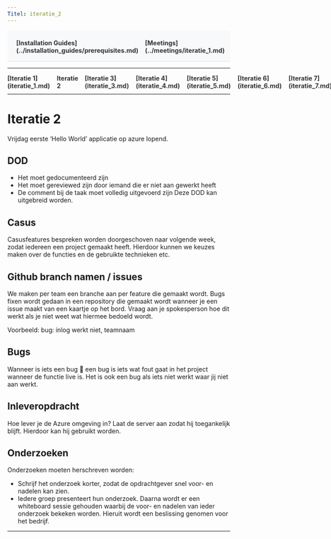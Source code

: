 ```yaml
---
Titel: iteratie_2
---
```


<div style="display:flex; justify-content:space-between; align-items:left; padding:20px; background-color:#f8f9fa; border-bottom:1px solid #e0e0e0;">
  <nav style="display:flex; gap:15px; height:30px;">
    <a markdown="1" style="text-decoration:none; color:#333; font-weight:bold;">[Installation Guides](../installation_guides/prerequisites.md)</a>
    <a markdown="1" style="text-decoration:none; color:#333; font-weight:bold;">[Meetings](../meetings/iteratie_1.md)</a>
  </nav>
</div>

---

<nav style="display:flex; gap:15px; height:30px;">
  <a markdown="1" style="text-decoration:none; color:#333; font-weight:bold;">[Iteratie 1](iteratie_1.md)</a>
  <a markdown="1" style="text-decoration:none; color:#333; font-weight:bold;">Iteratie 2</a>
  <a markdown="1" style="text-decoration:none; color:#333; font-weight:bold;">[Iteratie 3](iteratie_3.md)</a>
  <a markdown="1" style="text-decoration:none; color:#333; font-weight:bold;">[Iteratie 4](iteratie_4.md)</a>
  <a markdown="1" style="text-decoration:none; color:#333; font-weight:bold;">[Iteratie 5](iteratie_5.md)</a>
  <a markdown="1" style="text-decoration:none; color:#333; font-weight:bold;">[Iteratie 6](iteratie_6.md)</a>
  <a markdown="1" style="text-decoration:none; color:#333; font-weight:bold;">[Iteratie 7](iteratie_7.md)</a>
  <a markdown="1" style="text-decoration:none; color:#333; font-weight:bold;">[Iteratie 8](iteratie_8.md)</a>
  <a markdown="1" style="text-decoration:none; color:#333; font-weight:bold;">[Iteratie 9](iteratie_9.md)</a>
</nav>

---

# Iteratie 2

Vrijdag eerste ‘Hello World’ applicatie op azure lopend.

## **DOD**
-	Het moet gedocumenteerd zijn
-	Het moet gereviewed zijn door iemand die er niet aan gewerkt heeft
-	De comment bij de taak moet volledig uitgevoerd zijn
Deze DOD kan uitgebreid worden. 

## **Casus** 

Casusfeatures bespreken worden doorgeschoven naar volgende week, zodat iedereen een project gemaakt heeft. Hierdoor kunnen we keuzes maken over de functies en de gebruikte technieken etc. 

## **Github branch namen / issues**

We maken per team een branche aan per feature die gemaakt wordt. Bugs fixen wordt gedaan in een repository die gemaakt wordt wanneer je een issue maakt van een kaartje op het bord. Vraag aan je spokesperson hoe dit werkt als je niet weet wat hiermee bedoeld wordt. 

Voorbeeld: bug: inlog werkt niet, teamnaam

## **Bugs**

Wanneer is iets een bug  een bug is iets wat fout gaat in het project wanneer de functie live is. Het is ook een bug als iets niet werkt waar jij niet aan werkt. 

## **Inleveropdracht** 

Hoe lever je de Azure omgeving in?
Laat de server aan zodat hij toegankelijk blijft. Hierdoor kan hij gebruikt worden. 

## **Onderzoeken**

Onderzoeken moeten herschreven worden:
-	Schrijf het onderzoek korter, zodat de opdrachtgever snel voor- en nadelen kan zien.
-	Iedere groep presenteert hun onderzoek. Daarna wordt er een whiteboard sessie gehouden waarbij de voor- en nadelen van ieder onderzoek bekeken worden. Hieruit wordt een beslissing genomen voor het bedrijf. 

---